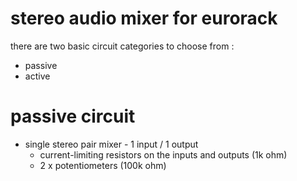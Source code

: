# stereo audio mixer for eurorack

there are two basic circuit categories to choose from :
* passive
* active

# passive circuit
* single stereo pair mixer - 1 input / 1 output
  * current-limiting resistors on the inputs and outputs (1k ohm)
  * 2 x potentiometers (100k ohm)
